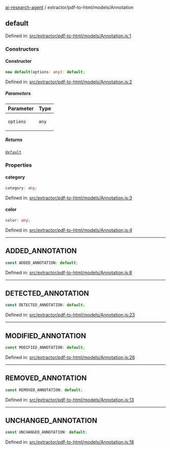 [ai-research-agent](../../../modules.md) / extractor/pdf-to-html/models/Annotation

## default

Defined in: [src/extractor/pdf-to-html/models/Annotation.js:1](https://github.com/vtempest/ai-research-agent/tree/master/packages/ai-research-agent/src/extractor/pdf-to-html/models/Annotation.js#L1)

### Constructors

#### Constructor

```ts
new default(options: any): default;
```

Defined in: [src/extractor/pdf-to-html/models/Annotation.js:2](https://github.com/vtempest/ai-research-agent/tree/master/packages/ai-research-agent/src/extractor/pdf-to-html/models/Annotation.js#L2)

##### Parameters

<table>
<thead>
<tr>
<th>Parameter</th>
<th>Type</th>
</tr>
</thead>
<tbody>
<tr>
<td>

`options`

</td>
<td>

`any`

</td>
</tr>
</tbody>
</table>

##### Returns

[`default`](#default)

### Properties

#### category

```ts
category: any;
```

Defined in: [src/extractor/pdf-to-html/models/Annotation.js:3](https://github.com/vtempest/ai-research-agent/tree/master/packages/ai-research-agent/src/extractor/pdf-to-html/models/Annotation.js#L3)

#### color

```ts
color: any;
```

Defined in: [src/extractor/pdf-to-html/models/Annotation.js:4](https://github.com/vtempest/ai-research-agent/tree/master/packages/ai-research-agent/src/extractor/pdf-to-html/models/Annotation.js#L4)

***

## ADDED\_ANNOTATION

```ts
const ADDED_ANNOTATION: default;
```

Defined in: [src/extractor/pdf-to-html/models/Annotation.js:8](https://github.com/vtempest/ai-research-agent/tree/master/packages/ai-research-agent/src/extractor/pdf-to-html/models/Annotation.js#L8)

***

## DETECTED\_ANNOTATION

```ts
const DETECTED_ANNOTATION: default;
```

Defined in: [src/extractor/pdf-to-html/models/Annotation.js:23](https://github.com/vtempest/ai-research-agent/tree/master/packages/ai-research-agent/src/extractor/pdf-to-html/models/Annotation.js#L23)

***

## MODIFIED\_ANNOTATION

```ts
const MODIFIED_ANNOTATION: default;
```

Defined in: [src/extractor/pdf-to-html/models/Annotation.js:28](https://github.com/vtempest/ai-research-agent/tree/master/packages/ai-research-agent/src/extractor/pdf-to-html/models/Annotation.js#L28)

***

## REMOVED\_ANNOTATION

```ts
const REMOVED_ANNOTATION: default;
```

Defined in: [src/extractor/pdf-to-html/models/Annotation.js:13](https://github.com/vtempest/ai-research-agent/tree/master/packages/ai-research-agent/src/extractor/pdf-to-html/models/Annotation.js#L13)

***

## UNCHANGED\_ANNOTATION

```ts
const UNCHANGED_ANNOTATION: default;
```

Defined in: [src/extractor/pdf-to-html/models/Annotation.js:18](https://github.com/vtempest/ai-research-agent/tree/master/packages/ai-research-agent/src/extractor/pdf-to-html/models/Annotation.js#L18)
